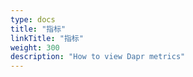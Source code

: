 ```yaml
---
type: docs
title: "指标"
linkTitle: "指标"
weight: 300
description: "How to view Dapr metrics"
---
```


